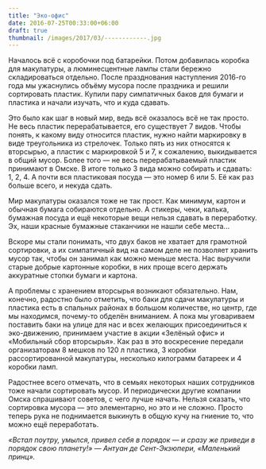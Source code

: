 ```yaml
---
title: "Эко-офис"
date: 2016-07-25T00:33:00+06:00
draft: true
thumbnail: /images/2017/03/------------.jpg
---
```


Началось всё с коробочки под батарейки. Потом добавилась коробка для макулатуры, а люминесцентные лампы стали бережно складироваться отдельно. После празднования наступления 2016-го года мы ужаснулись объёму мусора после праздника и решили сортировать пластик. Купили пару симпатичных баков для бумаги и пластика и начали изучать, что и куда сдавать.

Это было как шаг в новый мир, ведь всё оказалось всё не так просто. Не весь пластик перерабатывается, его существует 7 видов. Чтобы понять, к какому виду относится пластик, нужно найти маркировку в виде треугольника из стрелочек. Только пять из них относятся к вторсырью, а пластик с маркировкой 5 и 7, к сожалению, выкидывается в общий мусор. Более того — не весь перерабатываемый пластик принимают в Омске. В итоге только 3 вида можно собирать и сдавать: 1, 2, 4. А почти вся пластиковая посуда — это номер 6 или 5. Её как раз больше всего, и некуда сдать.

Мир макулатуры оказался тоже не так прост. Как минимум, картон и обычная бумага собираются отдельно. А стикеры, чеки, калька, бумажная посуда и ещё некоторые вещи нельзя сдавать в переработку. Эх, наши красные бумажные стаканчики не нашли себе места...

Вскоре мы стали понимать, что двух баков не хватает для грамотной сортировки, а их симпатичный вид на самом деле не позволяет хранить мусор так, чтобы он занимал как можно меньше места. Нас выручили старые добрые картонные коробки, в них проще всего держать аккуратные стопки бумаги и картона.

А проблемы с хранением вторсырья возникают обязательно. Нам, конечно, радостно было отметить, что баки для сдачи макулатуры и пластика есть в спальных районах в большом количестве, но центр, где мы находимся, почему-то обделён вниманием. А пока мы уговариваем поставить баки на улице для нас и всех желающих присоединиться к эко-движению, принимаем участие в акции «Зелёный офис» и «Мобильный сбор вторсырья». Как раз в это воскресение передали организаторам 8 мешков по 120 л пластика, 3 коробки рассортированной макулатуры, несколько килограмм батареек и 4 коробки ламп.

Радостнее всего отмечать, что в семьях некоторых наших сотрудников тоже начали сортировать мусор. И периодически другие компании Омска спрашивают советов, с чего лучше начать. Нельзя сказать, что сортировка мусора — это элементарно, но это и не сложно. Просто теперь рука не поднимается выкинуть в общую кучу на гниение то, что можно ещё переработать.

*«Встал поутру, умылся, привел себя в порядок — и сразу же приведи в порядок свою планету!» — Антуан де Сент-Экзюпери, «Маленький принц».*

